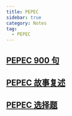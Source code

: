 ```yaml
---
title: PEPEC
sidebar: true
category: Notes
tag:
  - PEPEC
---
```


## [PEPEC 900 句](./pepec-900s)

## [PEPEC 故事复述](./pepec-stories)

## [PEPEC 选择题](./pepec-choosing)
